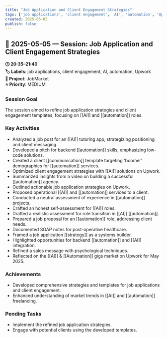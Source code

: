 ```yaml
---
title: "Job Application and Client Engagement Strategies"
tags: ['job applications', 'client engagement', 'AI', 'automation', 'Upwork']
created: 2025-05-05
publish: false
---
```


## 📅 2025-05-05 — Session: Job Application and Client Engagement Strategies

**🕒 20:35–21:40**  
**🏷️ Labels**: job applications, client engagement, AI, automation, Upwork  
**📂 Project**: JobMarket  
**⭐ Priority**: MEDIUM  


### Session Goal
The session aimed to refine job application strategies and client engagement templates, focusing on [[AI]] and [[automation]] roles.

### Key Activities
- Analyzed a job post for an [[AI]] tutoring app, strategizing positioning and client messaging.
- Developed a pitch for backend [[automation]] skills, emphasizing low-code solutions.
- Created a client [[communication]] template targeting 'boomer' demographics for [[automation]] services.
- Optimized client engagement strategies with [[AI]] solutions on Upwork.
- Summarized insights from a video on building a successful [[automation]] agency.
- Outlined actionable job application strategies on Upwork.
- Proposed operational [[AI]] and [[automation]] services to a client.
- Conducted a neutral assessment of experience in [[automation]] projects.
- Crafted an honest self-assessment for [[AI]] roles.
- Drafted a realistic assessment for role transition in [[AI]] [[automation]].
- Prepared a job proposal for an [[automation]] role, addressing client needs.
- Documented SOAP notes for post-operative healthcare.
- Framed a job application [[strategy]] as a systems builder.
- Highlighted opportunities for backend [[automation]] and [[AI]] integration.
- Refined a sales message with psychological techniques.
- Reflected on the [[AI]] & [[Automation]] gigs market on Upwork for May 2025.

### Achievements
- Developed comprehensive strategies and templates for job applications and client engagement.
- Enhanced understanding of market trends in [[AI]] and [[automation]] freelancing.

### Pending Tasks
- Implement the refined job application strategies.
- Engage with potential clients using the developed templates.
